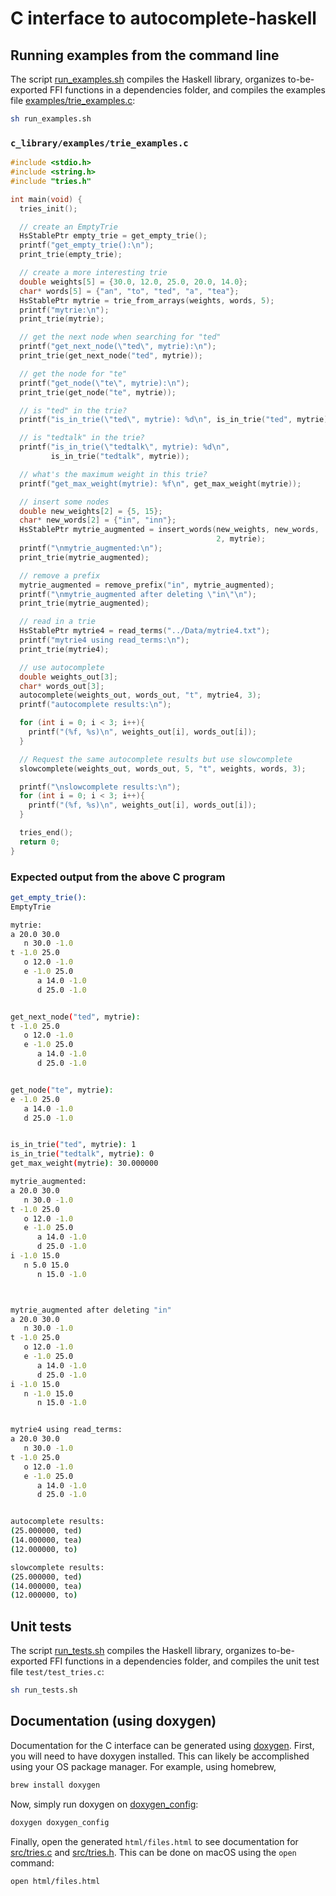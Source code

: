 # C interface to autocomplete-haskell

## Running examples from the command line

The script [run_examples.sh](run_examples.sh) compiles the Haskell library, organizes to-be-exported FFI functions in a dependencies folder, and compiles the examples file [examples/trie_examples.c](examples/trie_examples.c):

```zsh
sh run_examples.sh
```

### `c_library/examples/trie_examples.c`

```c
#include <stdio.h>
#include <string.h>
#include "tries.h"

int main(void) {
  tries_init();

  // create an EmptyTrie
  HsStablePtr empty_trie = get_empty_trie();
  printf("get_empty_trie():\n");
  print_trie(empty_trie);

  // create a more interesting trie
  double weights[5] = {30.0, 12.0, 25.0, 20.0, 14.0};
  char* words[5] = {"an", "to", "ted", "a", "tea"};
  HsStablePtr mytrie = trie_from_arrays(weights, words, 5);
  printf("mytrie:\n");
  print_trie(mytrie);

  // get the next node when searching for "ted"
  printf("get_next_node(\"ted\", mytrie):\n");
  print_trie(get_next_node("ted", mytrie));

  // get the node for "te"
  printf("get_node(\"te\", mytrie):\n");
  print_trie(get_node("te", mytrie));

  // is "ted" in the trie?
  printf("is_in_trie(\"ted\", mytrie): %d\n", is_in_trie("ted", mytrie));

  // is "tedtalk" in the trie?
  printf("is_in_trie(\"tedtalk\", mytrie): %d\n",
         is_in_trie("tedtalk", mytrie));

  // what's the maximum weight in this trie?
  printf("get_max_weight(mytrie): %f\n", get_max_weight(mytrie));

  // insert some nodes
  double new_weights[2] = {5, 15};
  char* new_words[2] = {"in", "inn"};
  HsStablePtr mytrie_augmented = insert_words(new_weights, new_words,
                                              2, mytrie);
  printf("\nmytrie_augmented:\n");
  print_trie(mytrie_augmented);

  // remove a prefix
  mytrie_augmented = remove_prefix("in", mytrie_augmented);
  printf("\nmytrie_augmented after deleting \"in\"\n");
  print_trie(mytrie_augmented);

  // read in a trie
  HsStablePtr mytrie4 = read_terms("../Data/mytrie4.txt");
  printf("mytrie4 using read_terms:\n");
  print_trie(mytrie4);

  // use autocomplete
  double weights_out[3];
  char* words_out[3];
  autocomplete(weights_out, words_out, "t", mytrie4, 3);
  printf("autocomplete results:\n");

  for (int i = 0; i < 3; i++){
    printf("(%f, %s)\n", weights_out[i], words_out[i]);
  }

  // Request the same autocomplete results but use slowcomplete
  slowcomplete(weights_out, words_out, 5, "t", weights, words, 3);

  printf("\nslowcomplete results:\n");
  for (int i = 0; i < 3; i++){
    printf("(%f, %s)\n", weights_out[i], words_out[i]);
  }

  tries_end();
  return 0;
}
```

### Expected output from the above C program

```zsh
get_empty_trie():
EmptyTrie

mytrie:
a 20.0 30.0
   n 30.0 -1.0
t -1.0 25.0
   o 12.0 -1.0
   e -1.0 25.0
      a 14.0 -1.0
      d 25.0 -1.0


get_next_node("ted", mytrie):
t -1.0 25.0
   o 12.0 -1.0
   e -1.0 25.0
      a 14.0 -1.0
      d 25.0 -1.0


get_node("te", mytrie):
e -1.0 25.0
   a 14.0 -1.0
   d 25.0 -1.0


is_in_trie("ted", mytrie): 1
is_in_trie("tedtalk", mytrie): 0
get_max_weight(mytrie): 30.000000

mytrie_augmented:
a 20.0 30.0
   n 30.0 -1.0
t -1.0 25.0
   o 12.0 -1.0
   e -1.0 25.0
      a 14.0 -1.0
      d 25.0 -1.0
i -1.0 15.0
   n 5.0 15.0
      n 15.0 -1.0



mytrie_augmented after deleting "in"
a 20.0 30.0
   n 30.0 -1.0
t -1.0 25.0
   o 12.0 -1.0
   e -1.0 25.0
      a 14.0 -1.0
      d 25.0 -1.0
i -1.0 15.0
   n -1.0 15.0
      n 15.0 -1.0


mytrie4 using read_terms:
a 20.0 30.0
   n 30.0 -1.0
t -1.0 25.0
   o 12.0 -1.0
   e -1.0 25.0
      a 14.0 -1.0
      d 25.0 -1.0


autocomplete results:
(25.000000, ted)
(14.000000, tea)
(12.000000, to)

slowcomplete results:
(25.000000, ted)
(14.000000, tea)
(12.000000, to)

```

## Unit tests

The script [run_tests.sh](run_tests.sh) compiles the Haskell library, organizes to-be-exported FFI functions in a dependencies folder, and compiles the unit test file `test/test_tries.c`: 

```zsh
sh run_tests.sh
```

## Documentation (using doxygen)

Documentation for the C interface can be generated using [doxygen](https://www.doxygen.nl/index.html). First, you will need to have doxygen installed. This can likely be accomplished using your OS package manager. For example, using homebrew,

```zsh
brew install doxygen
```

Now, simply run doxygen on [doxygen_config](doxygen_config):

```zsh
doxygen doxygen_config
```

Finally, open the generated `html/files.html` to see documentation for [src/tries.c](src/tries.c) and [src/tries.h](src/tries.h). This can be done on macOS using the `open` command:

```zsh
open html/files.html
```
